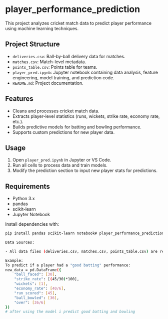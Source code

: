 # player_performance_prediction

This project analyzes cricket match data to predict player performance using machine learning techniques.

## Project Structure

- `deliveries.csv`: Ball-by-ball delivery data for matches.
- `matches.csv`: Match-level metadata.
- `points_table.csv`: Points table for teams.
- `player_pred.ipynb`: Jupyter notebook containing data analysis, feature engineering, model training, and prediction code.
- `README.md`: Project documentation.

## Features

- Cleans and processes cricket match data.
- Extracts player-level statistics (runs, wickets, strike rate, economy rate, etc.).
- Builds predictive models for batting and bowling performance.
- Supports custom predictions for new player data.

## Usage

1. Open `player_pred.ipynb` in Jupyter or VS Code.
2. Run all cells to process data and train models.
3. Modify the prediction section to input new player stats for predictions.

## Requirements

- Python 3.x
- pandas
- scikit-learn
- Jupyter Notebook

Install dependencies with:

```sh
pip install pandas scikit-learn notebook# player_performance_prediction

Data Sources:

- All data files (deliveries.csv, matches.csv, points_table.csv) are required for analysis and predictions.

Example:
To predict if a player had a "good batting" performance:
new_data = pd.DataFrame({
    "ball_faced": [30],
    "strike_rate": [(45/30)*100],
    "wickets": [1],
    "economy_rate": [40/6],
    "run_scored": [45],
    "ball_bowled": [36],
    "over": [36/6]
})
# after using the model i predict good batting and bowling